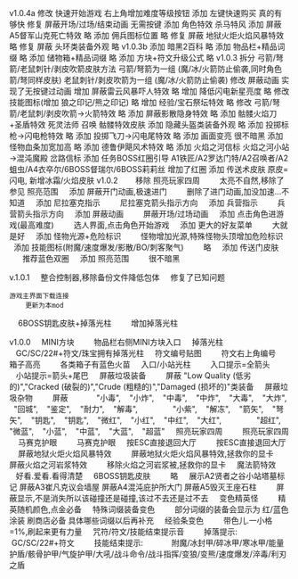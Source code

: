 v1.0.4a
    修改 快速开始游戏
        右上角增加难度等级按钮
    添加 左键快速购买
        真的有够快
    修复 屏蔽开场/过场/结束动画
        无需按键
    添加 角色特效
        杀马特风
    添加 屏蔽 A5督军山克死亡特效
        略
    添加 佣兵图标位置
        略
    修复 屏蔽 地狱火炬火焰风暴特效
        略
    修复 屏蔽 头环类装备外观
        略
v1.0.3b
    添加 暗黑2百科
        略
    添加 物品栏+精品词缀
        略
    添加 储物箱+精品词缀
        略
    添加 方块+符文升级公式
        略
v1.0.3
    拆分 弓箭/弩箭/老鼠刺针/剥皮吹箭皮肤方法
        弓箭/弩箭为一组 (魔/冰/火箭防止偷袭,同时角色箭/弩同样皮肤)
        老鼠刺针/剥皮吹箭为一组 (魔/冰/火箭防止偷袭)
    修改 屏蔽动画
        实现了无按键过动画
    增加 屏蔽雷云风暴吓人特效
        略
    增加 降低闪电新星亮度
        略
    修改 技能图标(增加 狼之印记/熊之印记)
        略
    增加 经验/宝石祭坛特效
        略
    修改 弓箭/弩箭/老鼠刺/剥皮吹箭->火箭特效
        略
    添加 屏蔽影散隐身特效
        略
    添加 骷髅火焰刀+圣盾特效
        死灵法师 召唤 骷髅特效皮肤
    添加 隐藏头盔类装备外观
        略
    添加 投掷标枪->闪电枪特效
        略
    添加 投掷飞刀->闪电尾特效
        略
    添加 画面变亮
        很不暗黑
    添加 怪物血条加宽加高
        略
    添加 德鲁伊飓风术特效
        略
    添加 火焰之河信标
        火焰之河小站→混沌魔殿 岔路信标
    添加 任务BOSS红圈引导
        A1铁匠/A2罗达门特/A2召唤者/A2蛆虫/A4衣卒尔/6BOSS督瑞尔/6BOSS莉莉丝 增加了红圈
    添加 传送术皮肤
        原皮=闪电, 新增冰霜/火焰皮肤
v1.0.2        
    移除 照亮玩家四周
        太亮不自然,移除了参见 照亮范围
    添加 屏蔽开门动画,极速进门
        删除了进门动画,加没加速...不知道
    添加 尼拉塞克指示
        尼拉塞克箭头指示方向
    添加 兵营指示
        兵营箭头指示方向
    添加 屏蔽动画
        屏蔽开场/过场动画
    添加 点击角色进游戏(最高难度)
        选人界面,点击角色开始游戏
    添加 更大的好友菜单
        大就是好
    添加 怪物光源+危险标识
        怪物增加光源,特殊怪物头顶增加危险标识
    添加 技能图标(附魔/速度爆发/影散/BO/刺客聚气)
        略
    添加 传送门皮肤
        推荐蓝色双圈
    添加 照亮范围
        很不暗黑

v.1.0.1
    整合控制器,移除备份文件降低包体
    修复了已知问题
    
    游戏主界面下载连接
        更新为本mod
    6BOSS钥匙皮肤+掉落光柱
        增加掉落光柱

v1.0.0
    MINI方块
        物品栏右侧MINI方块入口
    掉落光柱
        GC/SC/22#+符文/珠宝拥有掉落光柱
    符文编号贴图
        符文右上角编号
    箱子高亮
        各类箱子有蓝色火苗
    入口/小站光柱
        入口提示=全箭头
        小站提示=箭头+尾巴
    屏蔽垃圾装备
        屏蔽 "Low Quality (低劣的)","Cracked (破裂的)","Crude (粗糙的)","Damaged (损坏的)"类装备
    屏蔽垃圾杂物
        屏蔽
            "小毒",    "小炸",    "中毒",    "中炸",    "大毒",    "大炸",    "回城",    "鉴定",    "耐力",    "解毒",   
            "小紫",    "解冻",    "箭矢",    "弩矢",    "钥匙",    "钥匙",    "微红",    "小红",    "中红",    "大红",   
            "超红",    "微蓝",    "小蓝",    "中蓝",    "大蓝",    "超蓝"
    照亮玩家四周
        照亮玩家四周
    马赛克护眼
        马赛克护眼
    按ESC直接退回大厅
        按ESC直接退回大厅
    屏蔽地狱火炬火焰风暴特效
        屏蔽地狱火炬火焰风暴特效,拯救你的显卡
    屏蔽火焰之河岩浆特效
        移除火焰之河岩浆被,拯救你的显卡
    魔法箭特效
        好看.爱看.看得清楚
    6BOSS钥匙皮肤
        略
    展示A2贤者之谷小站塔墓标记 屏蔽A3崔凡克议会墙屋 屏蔽A4混沌庇护所大门 屏蔽A5毁灭王座石柱
        屏蔽显示,不是消失所以该碰撞还是碰撞,该过不去还是过不去
    变色精英怪
        精英随机颜色,点金必备
    特殊词缀装备变色
        部分词缀的装备会显示为 红/蓝色涂装 刷商店必备 具体哪些词缀以后再补充
    经验条变色
        带色儿.一小格=1%,刷起来更有力量
    咒符/符文/技能结束提示音
        掉落提示:
            GC/SC/22#+符文
        技能结束提示:
            附魔/冰封甲/碎冰甲/寒冰甲/能量护盾/骸骨护甲/气旋护甲/大吼/战斗命令/战斗指挥/变狼/变熊/速度爆发/淬毒/利刃之盾
